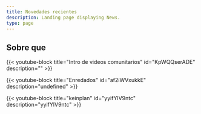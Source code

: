 ```yaml
---
title: Novedades recientes
description: Landing page displaying News.
type: page
---
```

## Sobre que

{{< youtube-block title="Intro de videos comunitarios" id="KpWQQserADE" description="" >}}

{{< youtube-block title="Enredados" id="af2iWVxukkE" description="undefined" >}}

{{< youtube-block title="keinplan" id="yyifYlV9ntc" description="yyifYlV9ntc" >}}
